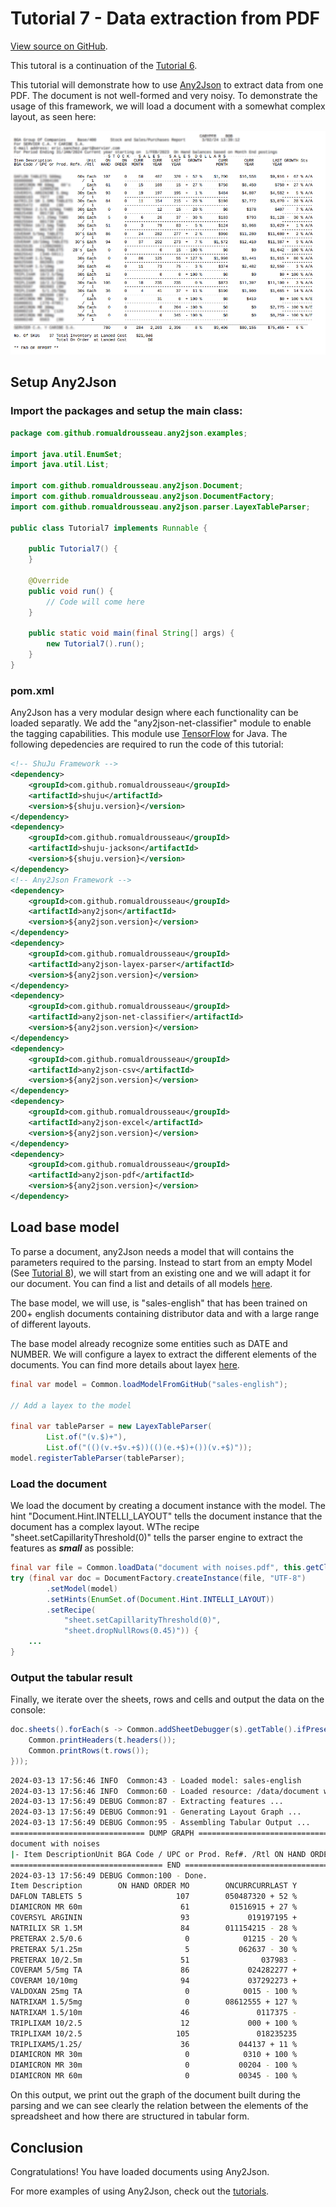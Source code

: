 # Tutorial 7 - Data extraction from PDF

[View source on GitHub](https://github.com/RomualdRousseau/Any2Json-Examples).

This tutoral is a continuation of the [Tutorial 6](tutorial_6.md).

This tutorial will demonstrate how to use [Any2Json](https://github.com/RomualdRousseau/Any2Json) to extract data from
one PDF. The document is not well-formed and very noisy. To demonstrate the usage of this framework, we
will load a document with a somewhat complex layout, as seen here:

![document with noises](images/tutorial7_data.png)

## Setup Any2Json

### Import the packages and setup the main class:

```java
package com.github.romualdrousseau.any2json.examples;

import java.util.EnumSet;
import java.util.List;

import com.github.romualdrousseau.any2json.Document;
import com.github.romualdrousseau.any2json.DocumentFactory;
import com.github.romualdrousseau.any2json.parser.LayexTableParser;

public class Tutorial7 implements Runnable {

    public Tutorial7() {
    }

    @Override
    public void run() {
        // Code will come here
    }

    public static void main(final String[] args) {
        new Tutorial7().run();
    }
}
```

### pom.xml

Any2Json has a very modular design where each functionality can be loaded separatly. We add the "any2json-net-classifier"
module to enable the tagging capabilities. This module use [TensorFlow](https://www.tensorflow.org/) for Java. The
following depedencies are required to run the code of this tutorial:

```xml
<!-- ShuJu Framework -->
<dependency>
    <groupId>com.github.romualdrousseau</groupId>
    <artifactId>shuju</artifactId>
    <version>${shuju.version}</version>
</dependency>
<dependency>
    <groupId>com.github.romualdrousseau</groupId>
    <artifactId>shuju-jackson</artifactId>
    <version>${shuju.version}</version>
</dependency>
<!-- Any2Json Framework -->
<dependency>
    <groupId>com.github.romualdrousseau</groupId>
    <artifactId>any2json</artifactId>
    <version>${any2json.version}</version>
</dependency>
<dependency>
    <groupId>com.github.romualdrousseau</groupId>
    <artifactId>any2json-layex-parser</artifactId>
    <version>${any2json.version}</version>
</dependency>
<dependency>
    <groupId>com.github.romualdrousseau</groupId>
    <artifactId>any2json-net-classifier</artifactId>
    <version>${any2json.version}</version>
</dependency>
<dependency>
    <groupId>com.github.romualdrousseau</groupId>
    <artifactId>any2json-csv</artifactId>
    <version>${any2json.version}</version>
</dependency>
<dependency>
    <groupId>com.github.romualdrousseau</groupId>
    <artifactId>any2json-excel</artifactId>
    <version>${any2json.version}</version>
</dependency>
<dependency>
    <groupId>com.github.romualdrousseau</groupId>
    <artifactId>any2json-pdf</artifactId>
    <version>${any2json.version}</version>
</dependency>
```

## Load base model

To parse a document, any2Json needs a model that will contains the parameters required to the parsing. Instead to start
from an empty Model (See [Tutorial 8](tutorial_8.md)), we will start from an existing one and we will adapt it for our
document. You can find a list and details of all models [here](https://github.com/RomualdRousseau/Any2Json-Models/).

The base model, we will use, is "sales-english" that has been trained on 200+ english documents containing distributor
data and with a large range of different layouts.

The base model already recognize some entities such as DATE and NUMBER. We will configure a layex to extract the
different elements of the documents. You can find more details about layex [here](white_papers.md).

```java
final var model = Common.loadModelFromGitHub("sales-english");

// Add a layex to the model

final var tableParser = new LayexTableParser(
        List.of("(v.$)+"),
        List.of("(()(v.+$v.+$))(()(e.+$)+())(v.+$)"));
model.registerTableParser(tableParser);
```

### Load the document

We load the document by creating a document instance with the model. The hint "Document.Hint.INTELLI_LAYOUT" tells
the document instance that the document has a complex layout. WThe recipe "sheet.setCapillarityThreshold(0)" tells the
parser engine to extract the features as ***small*** as possible:

```java
final var file = Common.loadData("document with noises.pdf", this.getClass());
try (final var doc = DocumentFactory.createInstance(file, "UTF-8")
        .setModel(model)
        .setHints(EnumSet.of(Document.Hint.INTELLI_LAYOUT))
        .setRecipe(
            "sheet.setCapillarityThreshold(0)",
            "sheet.dropNullRows(0.45)")) {
    ...
}
```

### Output the tabular result

Finally, we iterate over the sheets, rows and cells and output the data on the console:

```java
doc.sheets().forEach(s -> Common.addSheetDebugger(s).getTable().ifPresent(t -> {
    Common.printHeaders(t.headers());
    Common.printRows(t.rows());
}));
```

```bash
2024-03-13 17:56:46 INFO  Common:43 - Loaded model: sales-english
2024-03-13 17:56:46 INFO  Common:60 - Loaded resource: /data/document with noises.pdf
2024-03-13 17:56:49 DEBUG Common:87 - Extracting features ...
2024-03-13 17:56:49 DEBUG Common:91 - Generating Layout Graph ...
2024-03-13 17:56:49 DEBUG Common:95 - Assembling Tabular Output ...
============================== DUMP GRAPH ===============================
document with noises
|- Item DescriptionUnit BGA Code / UPC or Prod. Ref#. /Rtl ON HAND ORDER MONTH ONCURRCURRLAST YEARYEAR GROWTHCURR MONTH CURRLAST GROWTH Sts YEARYEAR   DATA(0, 0, 6, 20, 21, 18) (1)
================================== END ==================================
2024-03-13 17:56:49 DEBUG Common:100 - Done.
Item Description        ON HAND ORDER MO        ONCURRCURRLAST Y        GROWTHCURR MONTH        CURRLAST GROWTH                         
DAFLON TABLETS 5                     107        050487320 + 52 %                  $1,700        $16,558$9,916 +                         
DIAMICRON MR 60m                      61         01516915 + 27 %                    $750        $8,450$750 + 27                         
COVERSYL ARGININ                      93             019197195 +                 1 %$484        $4,807$4,582 +5                         
NATRILIX SR 1.5M                      84        011154215 - 28 %                    $198        $2,772$3,870 - 2                        
PRETERAX 2.5/0.6                       0            01215 - 20 %                      $0        $378$407 -7 % A/                        
PRETERAX 5/1.25m                       5           062637 - 30 %                    $183        $793$1,128 - 30                         
PRETERAX 10/2.5m                      51                037983 -                 5 %$124        $3,068$3,029 +1                         
COVERAM 5/5mg TA                      86             024282277 +                 2 %$960        $11,280$11,080 +                        
COVERAM 10/10mg                       94             037292273 +               7 %$1,572        $12,410$11,387 +                        
VALDOXAN 25mg TA                       0            0015 - 100 %                      $0        $0$1,042 - 100 %                        
NATRIXAM 1.5/5mg                       0        08612555 + 127 %                  $1,998        $3,441$1,915 + 8                        
NATRIXAM 1.5/10m                      46               0117375 -                 3 %$374        $2,482$2,550 -3                         
TRIPLIXAM 10/2.5                      12             000 + 100 %                      $0        $0$0 + 100 % A/A                        
TRIPLIXAM 10/2.5                     105               018235235                 0 %$873        $11,397$11,100 +                        
TRIPLIXAM5/1.25/                      36           044137 + 11 %                    $190        $1,900$1,665 + 1                        
DIAMICRON MR 30m                       0            0310 + 100 %                      $0        $419$0 + 100 % N                        
DIAMICRON MR 30m                       0           00204 - 100 %                      $0        $0$2,775 - 100 %                        
DIAMICRON MR 60m                       0           00345 - 100 %                      $0        $0$8,259 - 100 %  
```

On this output, we print out the graph of the document built during the parsing and we can see clearly the relation
between the elements of the spreadsheet and how there are structured in tabular form.

## Conclusion

Congratulations! You have loaded documents using Any2Json.

For more examples of using Any2Json, check out the [tutorials](index.md).